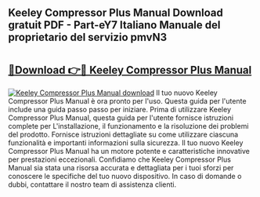 ## Keeley Compressor Plus Manual Download gratuit PDF - Part-eY7 Italiano Manuale del proprietario del servizio pmvN3

# <h2><a href="http://dfgsawo.blite.top/?on=Keeley+Compressor+Plus+Manual">🔗Download 👉🔴 Keeley Compressor Plus Manual</a></h2>

[![Keeley Compressor Plus Manual download](https://i.imgur.com/lujVjoI.png)](http://dfgsawo.blite.top/?on=Keeley+Compressor+Plus+Manual)
Il tuo nuovo Keeley Compressor Plus Manual è ora pronto per l'uso. Questa guida per l'utente include una guida passo passo per iniziare. Prima di utilizzare Keeley Compressor Plus Manual, questa guida per l'utente fornisce istruzioni complete per L'installazione, il funzionamento e la risoluzione dei problemi del prodotto. Fornisce istruzioni dettagliate su come utilizzare ciascuna funzionalità e importanti informazioni sulla sicurezza. Il tuo nuovo Keeley Compressor Plus Manual ha un motore potente e caratteristiche innovative per prestazioni eccezionali. Confidiamo che Keeley Compressor Plus Manual sia stata una risorsa accurata e dettagliata per i tuoi sforzi per conoscere le specifiche del tuo nuovo dispositivo. In caso di domande o dubbi, contattare il nostro team di assistenza clienti.

